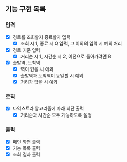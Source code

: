 ## 기능 구현 목록

### 입력

- [x] 경로를 조회할지 종료할지 입력
    - [x] 조회 시 1, 종료 시 Q 입력, 그 이외의 입력 시 예외 처리
- [x] 경로 기준 입력
    - [x] 거리순 시 1, 시간순 시 2, 이전으로 돌아가려면 B
- [x] 출발역, 도착역
    - [x] 역이 없을 시 예외
    - [x] 출발역과 도착역이 동일할 시 예외
    - [x] 거리가 없을 시 예외

### 로직

- [x] 다익스트라 알고리즘에 따라 최단 출력
    - [x] 거리순과 시간순 모두 가능하도록 설정

### 출력

- [x] 메인 화면 출력
- [x] 기능 목록 출력
- [x] 조회 결과 출력
